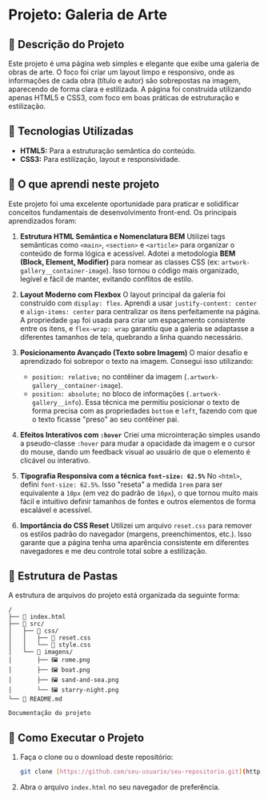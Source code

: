 # Projeto: Galeria de Arte

## 📄 Descrição do Projeto

Este projeto é uma página web simples e elegante que exibe uma galeria de obras de arte. O foco foi criar um layout limpo e responsivo, onde as informações de cada obra (título e autor) são sobrepostas na imagem, aparecendo de forma clara e estilizada. A página foi construída utilizando apenas HTML5 e CSS3, com foco em boas práticas de estruturação e estilização.

## 🚀 Tecnologias Utilizadas

-   **HTML5:** Para a estruturação semântica do conteúdo.
-   **CSS3:** Para estilização, layout e responsividade.

## 🧠 O que aprendi neste projeto

Este projeto foi uma excelente oportunidade para praticar e solidificar conceitos fundamentais de desenvolvimento front-end. Os principais aprendizados foram:

1.  **Estrutura HTML Semântica e Nomenclatura BEM**
    Utilizei tags semânticas como `<main>`, `<section>` e `<article>` para organizar o conteúdo de forma lógica e acessível. Adotei a metodologia **BEM (Block, Element, Modifier)** para nomear as classes CSS (ex: `artwork-gallery__container-image`). Isso tornou o código mais organizado, legível e fácil de manter, evitando conflitos de estilo.

2.  **Layout Moderno com Flexbox**
    O layout principal da galeria foi construído com `display: flex`. Aprendi a usar `justify-content: center` e `align-items: center` para centralizar os itens perfeitamente na página. A propriedade `gap` foi usada para criar um espaçamento consistente entre os itens, e `flex-wrap: wrap` garantiu que a galeria se adaptasse a diferentes tamanhos de tela, quebrando a linha quando necessário.

3.  **Posicionamento Avançado (Texto sobre Imagem)**
    O maior desafio e aprendizado foi sobrepor o texto na imagem. Consegui isso utilizando:
    -   `position: relative;` no contêiner da imagem (`.artwork-gallery__container-image`).
    -   `position: absolute;` no bloco de informações (`.artwork-gallery__info`).
    Essa técnica me permitiu posicionar o texto de forma precisa com as propriedades `bottom` e `left`, fazendo com que o texto ficasse "preso" ao seu contêiner pai.

4.  **Efeitos Interativos com `:hover`**
    Criei uma microinteração simples usando a pseudo-classe `:hover` para mudar a opacidade da imagem e o cursor do mouse, dando um feedback visual ao usuário de que o elemento é clicável ou interativo.

5.  **Tipografia Responsiva com a técnica `font-size: 62.5%`**
    No `<html>`, defini `font-size: 62.5%`. Isso "reseta" a medida `1rem` para ser equivalente a `10px` (em vez do padrão de `16px`), o que tornou muito mais fácil e intuitivo definir tamanhos de fontes e outros elementos de forma escalável e acessível.

6.  **Importância do CSS Reset**
    Utilizei um arquivo `reset.css` para remover os estilos padrão do navegador (margens, preenchimentos, etc.). Isso garante que a página tenha uma aparência consistente em diferentes navegadores e me deu controle total sobre a estilização.

## 📁 Estrutura de Pastas

A estrutura de arquivos do projeto está organizada da seguinte forma:

```
/
├── 📄 index.html
├── 📁 src/
│   ├── 📁 css/
│   │   ├── 📄 reset.css
│   │   └── 📄 style.css
│   └── 📁 imagens/
│       ├── 🖼️ rome.png
│       ├── 🖼️ boat.png
│       ├── 🖼️ sand-and-sea.png
│       └── 🖼️ starry-night.png
└── 📄 README.md

Documentação do projeto

```

## 📂 Como Executar o Projeto

1.  Faça o clone ou o download deste repositório:
    ```bash
    git clone [https://github.com/seu-usuario/seu-repositorio.git](https://github.com/seu-usuario/seu-repositorio.git)
    ```
2.  Abra o arquivo `index.html` no seu navegador de preferência.
